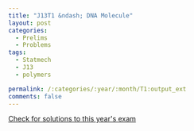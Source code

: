```yaml
---
title: "J13T1 &ndash; DNA Molecule"
layout: post
categories:
  - Prelims
  - Problems
tags:
  - Statmech
  - J13
  - polymers

permalink: /:categories/:year/:month/T1:output_ext
comments: false
---
```

<object data="2013J1T.pdf" type="application/pdf" width="100%" height="500"></object>
<div class="message"><a href='https://princetonprelim.com/prelim/30/'>Check for solutions to this year's exam</a></div>